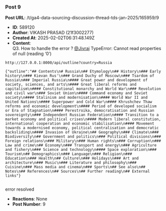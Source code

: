 ### Post 9
**Post URL**: /t/ga4-data-sourcing-discussion-thread-tds-jan-2025/165959/9
- **ID**: 589120
- **Author**: VIKASH PRASAD (21f3002277)
- **Created At**: 2025-02-02T06:31:48.149Z
- **Content**:  
  Q3. How to handle the error ? <a class="mention" href="/u/jivraj">@Jivraj</a>
TypeError: Cannot read properties of null (reading ‘0’)
<pre><code class="lang-auto">http://127.0.0.1:8000/api/outline?country=Russia

{"outline":"## Contents\n# Russia\n## Etymology\n## History\n### Early history\n### Kievan Rus'\n### Grand Duchy of Moscow\n### Tsardom of Russia\n### Imperial Russia\n#### Great power and development of society, sciences, and arts\n#### Great liberal reforms and capitalism\n#### Constitutional monarchy and World War\n### Revolution and civil war\n### Soviet Union\n#### Command economy and Soviet society\n#### Stalinism and modernisation\n#### World War II and United Nations\n#### Superpower and Cold War\n#### Khrushchev Thaw reforms and economic development\n#### Period of developed socialism or Era of Stagnation\n#### Perestroika, democratisation and Russian sovereignty\n### Independent Russian Federation\n#### Transition to a market economy and political crises\n#### Modern liberal constitution, international cooperation and economic stabilisation\n#### Movement towards a modernised economy, political centralisation and democratic backsliding\n#### Invasion of Ukraine\n## Geography\n### Climate\n### Biodiversity\n## Government and politics\n### Political divisions\n### Foreign relations\n### Military\n### Human rights\n### Corruption\n### Law and crime\n## Economy\n### Transport and energy\n### Agriculture and fishery\n### Science and technology\n#### Space exploration\n### Tourism\n## Demographics\n### Language\n### Religion\n### Education\n### Health\n## Culture\n### Holidays\n### Art and architecture\n### Music\n### Literature and philosophy\n### Cuisine\n### Mass media and cinema\n### Sports\n## See also\n## Notes\n## References\n## Sources\n## Further reading\n## External links"}

</code></pre>
error resolved
- **Reactions**: None
- **Post Number**: 9

